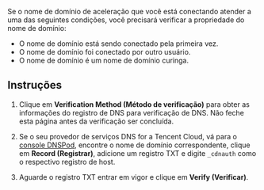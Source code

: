 

Se o nome de domínio de aceleração que você está conectando atender a uma das seguintes condições, você precisará verificar a propriedade do nome de domínio:

- O nome de domínio está sendo conectado pela primeira vez.
- O nome de domínio foi conectado por outro usuário.
- O nome de domínio é um nome de domínio curinga.

## Instruções

1. Clique em **Verification Method (Método de verificação)** para obter as informações do registro de DNS para verificação de DNS. Não feche esta página antes da verificação ser concluída.

2. Se o seu provedor de serviços DNS for a Tencent Cloud, vá para o [console DNSPod](https://console.cloud.tencent.com/cns), encontre o nome de domínio correspondente, clique em **Record (Registrar)**, adicione um registro TXT e digite `_cdnauth` como o respectivo registro de host.

3. Aguarde o registro TXT entrar em vigor e clique em **Verify (Verificar)**.


